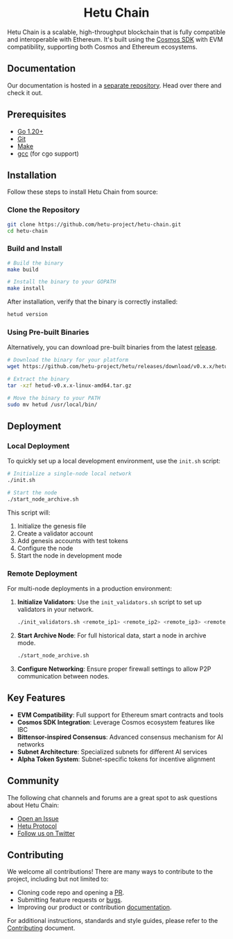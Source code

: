 <!--
parent:
  order: false
-->

<div align="center">
  <h1> Hetu Chain </h1>
</div>

Hetu Chain is a scalable, high-throughput blockchain that is fully compatible and interoperable with Ethereum.
It's built using the [Cosmos SDK](https://github.com/cosmos/cosmos-sdk/) with EVM compatibility, supporting both Cosmos and Ethereum ecosystems.

## Documentation

Our documentation is hosted in a [separate repository](https://github.com/hetu-project/docs).
Head over there and check it out.

## Prerequisites

- [Go 1.20+](https://golang.org/dl/)
- [Git](https://git-scm.com/)
- [Make](https://www.gnu.org/software/make/manual/make.html)
- [gcc](https://gcc.gnu.org/) (for cgo support)

## Installation

Follow these steps to install Hetu Chain from source:

### Clone the Repository

```bash
git clone https://github.com/hetu-project/hetu-chain.git
cd hetu-chain
```

### Build and Install

```bash
# Build the binary
make build

# Install the binary to your GOPATH
make install
```

After installation, verify that the binary is correctly installed:

```bash
hetud version
```

### Using Pre-built Binaries

Alternatively, you can download pre-built binaries from the latest [release](https://github.com/hetu-project/hetu/releases).

```bash
# Download the binary for your platform
wget https://github.com/hetu-project/hetu/releases/download/v0.x.x/hetud-v0.x.x-linux-amd64.tar.gz

# Extract the binary
tar -xzf hetud-v0.x.x-linux-amd64.tar.gz

# Move the binary to your PATH
sudo mv hetud /usr/local/bin/
```

## Deployment

### Local Deployment

To quickly set up a local development environment, use the `init.sh` script:

```bash
# Initialize a single-node local network
./init.sh

# Start the node
./start_node_archive.sh
```

This script will:
1. Initialize the genesis file
2. Create a validator account
3. Add genesis accounts with test tokens
4. Configure the node
5. Start the node in development mode

### Remote Deployment

For multi-node deployments in a production environment:

1. **Initialize Validators**: Use the `init_validators.sh` script to set up validators in your network.

   ```bash
   ./init_validators.sh <remote_ip1> <remote_ip2> <remote_ip3> <remote_ip4>
   ```

2. **Start Archive Node**: For full historical data, start a node in archive mode.

   ```bash
   ./start_node_archive.sh
   ```

3. **Configure Networking**: Ensure proper firewall settings to allow P2P communication between nodes.

## Key Features

- **EVM Compatibility**: Full support for Ethereum smart contracts and tools
- **Cosmos SDK Integration**: Leverage Cosmos ecosystem features like IBC
- **Bittensor-inspired Consensus**: Advanced consensus mechanism for AI networks
- **Subnet Architecture**: Specialized subnets for different AI services
- **Alpha Token System**: Subnet-specific tokens for incentive alignment

## Community

The following chat channels and forums are a great spot to ask questions about Hetu Chain:

- [Open an Issue](https://github.com/hetu-project/hetu/issues)
- [Hetu Protocol](https://github.com/hetu-project#hetu-key-research)
- [Follow us on Twitter](https://x.com/hetu_protocol)

## Contributing

We welcome all contributions! There are many ways to contribute to the project, including but not limited to:

- Cloning code repo and opening a [PR](https://github.com/hetu-project/hetu/pulls).
- Submitting feature requests or [bugs](https://github.com/hetu-project/hetu/issues).
- Improving our product or contribution [documentation](https://github.com/hetu-project/hetu-docs).

For additional instructions, standards and style guides, please refer to the [Contributing](https://github.com/hetu-project/hetu-docs) document.
